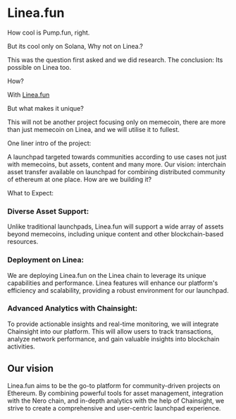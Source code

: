 
# Linea.fun

How cool is Pump.fun, right.

But its cool only on Solana, Why not on Linea.?

This was the question first asked and we did research. The conclusion: Its possible on Linea too. 

How? 

With [Linea.fun](https://Linea.fun)

But what makes it unique?

This will not be another project focusing only on memecoin, there are more than just memecoin on Linea, and we will utilise it to fullest.

One liner intro of the project:

A launchpad targeted towards communities according to use cases not just with memecoins, but assets, content and many more. Our vision: interchain asset transfer available on launchpad for combining distributed community of ethereum at one place. How are we building it?

What to Expect:

### Diverse Asset Support: 
Unlike traditional launchpads, Linea.fun will support a wide array of assets beyond memecoins, including unique content and other blockchain-based resources.

### Deployment on Linea: 
We are deploying Linea.fun on the Linea chain to leverage its unique capabilities and performance. Linea features will enhance our platform's efficiency and scalability, providing a robust environment for our launchpad.

### Advanced Analytics with Chainsight: 
To provide actionable insights and real-time monitoring, we will integrate Chainsight into our platform. This will allow users to track transactions, analyze network performance, and gain valuable insights into blockchain activities.

## Our vision
Linea.fun aims to be the go-to platform for community-driven projects on Ethereum. By combining powerful tools for asset management, integration with the Nero chain, and in-depth analytics with the help of Chainsight, we strive to create a comprehensive and user-centric launchpad experience.
